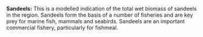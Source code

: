**Sandeels:** This is a modelled indication of the total wet biomass of
sandeels in the region. Sandeels form the basis of a number of fisheries
and are key prey for marine fish, mammals and seabirds. Sandeels are an
important commercial fishery, particularly for fishmeal.




